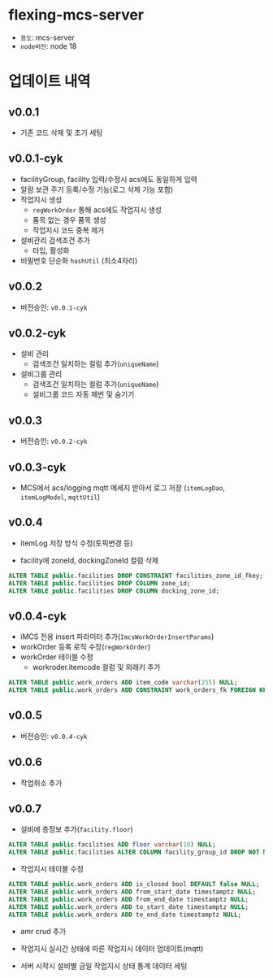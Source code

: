 # flexing-mcs-server

- `용도`: mcs-server
- `node버전`: node 18

# 업데이트 내역

## v0.0.1

- 기존 코드 삭제 및 초기 세팅

## v0.0.1-cyk

- facilityGroup, facility 입력/수정시 acs에도 동일하게 입력
- 알람 보관 주기 등록/수정 기능(로그 삭제 기능 포함)
- 작업지시 생성
  - `regWorkOrder` 통해 acs에도 작업지시 생성
  - 품목 없는 경우 품목 생성
  - 작업지시 코드 중복 제거
- 설비관리 검색조건 추가
  - 타입, 활성화
- 비밀번호 단순화 `hashUtil` (최소4자리)

## v0.0.2

- 버전승인: `v0.0.1-cyk`

## v0.0.2-cyk

- 설비 관리
  - 검색조건 일치하는 컬럼 추가(`uniqueName`)
- 설비그룹 관리
  - 검색조건 일치하는 컬럼 추가(`uniqueName`)
  - 설비그룹 코드 자동 채번 및 숨기기

## v0.0.3

- 버전승인: `v0.0.2-cyk`

## v0.0.3-cyk

- MCS에서 acs/logging mqtt 메세지 받아서 로그 저장
  (`itemLogDao`, `itemLogModel`, `mqttUtil`)

## v0.0.4

- itemLog 저장 방식 수정(토픽변경 등)

- facility에 zoneId, dockingZoneId 컬럼 삭제

```sql
ALTER TABLE public.facilities DROP CONSTRAINT facilities_zone_id_fkey;
ALTER TABLE public.facilities DROP COLUMN zone_id;
ALTER TABLE public.facilities DROP COLUMN docking_zone_id;
```

## v0.0.4-cyk

- iMCS 전용 insert 파라미터 추가(`ImcsWorkOrderInsertParams`)
- workOrder 등록 로직 수정(`regWorkOrder`)
- workOrder 테이블 수정
  - workroder.itemcode 컬럼 및 외래키 추가

```sql
ALTER TABLE public.work_orders ADD item_code varchar(255) NULL;
ALTER TABLE public.work_orders ADD CONSTRAINT work_orders_fk FOREIGN KEY (item_code) REFERENCES public.items(code) ON DELETE SET NULL ON UPDATE CASCADE;
```

## v0.0.5

- 버전승인: `v0.0.4-cyk`

## v0.0.6

- 작업취소 추가

## v0.0.7

- 설비에 층정보 추가(`facility.floor`)

```sql
ALTER TABLE public.facilities ADD floor varchar(10) NULL;
ALTER TABLE public.facilities ALTER COLUMN facility_group_id DROP NOT NULL;

```

- 작업지시 테이블 수정

```sql
ALTER TABLE public.work_orders ADD is_closed bool DEFAULT false NULL;
ALTER TABLE public.work_orders ADD from_start_date timestamptz NULL;
ALTER TABLE public.work_orders ADD from_end_date timestamptz NULL;
ALTER TABLE public.work_orders ADD to_start_date timestamptz NULL;
ALTER TABLE public.work_orders ADD to_end_date timestamptz NULL;

```

- amr crud 추가
- 작업지시 실시간 상태에 따른 작업지시 데이터 업데이트(mqtt)

- 서버 시작시 설비별 금일 작업지시 상태 통계 데이터 세팅
